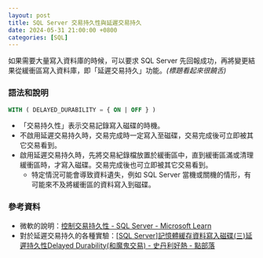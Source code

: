 ```yaml
---
layout: post
title: SQL Server 交易持久性與延遲交易持久
date: 2024-05-31 21:00:00 +0800
categories: [SQL]
--- 
```


如果需要大量寫入資料庫的時候，可以要求 SQL Server 先回報成功，再將變更結果從緩衝區寫入資料庫，即「延遲交易持久」功能。_(標題看起來很饒舌)_

### 語法和說明

``` sql
WITH ( DELAYED_DURABILITY = { ON | OFF } )
```

- 「交易持久性」表示交易記錄寫入磁碟的時機。
- 不啟用延遲交易持久時，交易完成時一定寫入至磁碟，交易完成後可立即被其它交易看到。
- 啟用延遲交易持久時，先將交易紀錄檔放置於緩衝區中，直到緩衝區滿或清理緩衝區時，才寫入磁碟。交易完成後也可立即被其它交易看到。
  - 特定情況可能會導致資料遺失，例如 SQL Server 當機或關機的情形，有可能來不及將緩衝區的資料寫入到磁碟。

### 參考資料

- 微軟的說明：[控制交易持久性 - SQL Server - Microsoft Learn](https://learn.microsoft.com/zh-tw/sql/relational-databases/logs/control-transaction-durability?view=sql-server-ver16)
- 對於延遲交易持久的各種實驗：[\[SQL Server\]記憶體緩存資料寫入磁碟(三)延遲持久性Delayed Durability(和魔鬼交易) - 史丹利好熱 - 點部落](https://dotblogs.com.tw/stanley14/2017/02/06/212703)